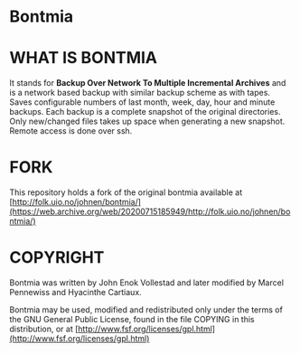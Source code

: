 Bontmia
=======

# WHAT IS BONTMIA

It stands for **Backup Over Network To Multiple Incremental Archives** and
is a network based backup with similar backup scheme as with tapes.
Saves configurable numbers of last month, week, day, hour and minute
backups. Each backup is a complete snapshot of the original
directories. Only new/changed files takes up space when generating a
new snapshot. Remote access is done over ssh.

# FORK

This repository holds a fork of the original bontmia available at
[http://folk.uio.no/johnen/bontmia/](https://web.archive.org/web/20200715185949/http://folk.uio.no/johnen/bontmia/)


# COPYRIGHT

Bontmia was written by John Enok Vollestad and later modified by Marcel Pennewiss
and Hyacinthe Cartiaux.

Bontmia may be used, modified and redistributed only under the terms
of the GNU General Public License, found in the file COPYING in this
distribution, or at
[http://www.fsf.org/licenses/gpl.html](http://www.fsf.org/licenses/gpl.html)
